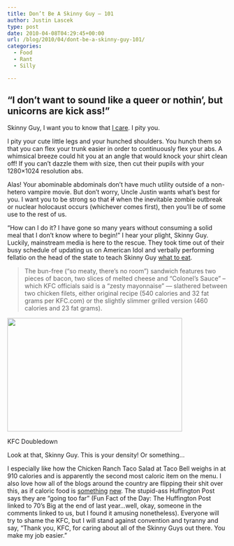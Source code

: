 ```yaml
---
title: Don’t Be A Skinny Guy – 101
author: Justin Lascek
type: post
date: 2010-04-08T04:29:45+00:00
url: /blog/2010/04/dont-be-a-skinny-guy-101/
categories:
  - Food
  - Rant
  - Silly

---
```

## &#8220;I don&#8217;t want to sound like a queer or nothin&#8217;, but unicorns are kick ass!&#8221;

Skinny Guy, I want you to know that [I care][1]. I pity you.
  

  
I pity your cute little legs and your hunched shoulders. You hunch them so that you can flex your trunk easier in order to continuously flex your abs. A whimsical breeze could hit you at an angle that would knock your shirt clean off! If you can&#8217;t dazzle them with size, then cut their pupils with your 1280&#215;1024 resolution abs.
  

  
Alas! Your abominable abdominals don&#8217;t have much utility outside of a non-hetero vampire movie. But don&#8217;t worry, Uncle Justin wants what&#8217;s best for you. I want you to be strong so that <del datetime="2010-04-08T04:47:23+00:00">if</del> when the inevitable zombie outbreak or nuclear holocaust occurs (whichever comes first), then you&#8217;ll be of some use to the rest of us.
  

  
&#8220;How can I do it? I have gone so many years without consuming a solid meal that I don&#8217;t know where to begin!&#8221; I hear your plight, Skinny Guy. Luckily, mainstream media is here to the rescue. They took time out of their busy schedule of updating us on American Idol and verbally performing fellatio on the head of the state to teach Skinny Guy [what to eat][2].
  


> The bun-free (&#8220;so meaty, there&#8217;s no room&#8221;) sandwich features two pieces of bacon, two slices of melted cheese and &#8220;Colonel&#8217;s Sauce&#8221; &#8211; which KFC officials said is a &#8220;zesty mayonnaise&#8221; &#8212; slathered between two chicken filets, either original recipe (540 calories and 32 fat grams per KFC.com) or the slightly slimmer grilled version (460 calories and 23 fat grams).

<div id="attachment_1547" style="width: 410px" class="wp-caption aligncenter">
  <img aria-describedby="caption-attachment-1547" data-attachment-id="1547" data-permalink="/blog/2010/04/dont-be-a-skinny-guy-101/doubledown/" data-orig-file="/2010/04/doubledown.jpg" data-orig-size="500,325" data-comments-opened="1" data-image-meta="{&quot;aperture&quot;:&quot;0&quot;,&quot;credit&quot;:&quot;&quot;,&quot;camera&quot;:&quot;&quot;,&quot;caption&quot;:&quot;&quot;,&quot;created_timestamp&quot;:&quot;0&quot;,&quot;copyright&quot;:&quot;&quot;,&quot;focal_length&quot;:&quot;0&quot;,&quot;iso&quot;:&quot;0&quot;,&quot;shutter_speed&quot;:&quot;0&quot;,&quot;title&quot;:&quot;&quot;}" data-image-title="doubledown" data-image-description="" data-medium-file="/2010/04/doubledown-400x260.jpg" data-large-file="/2010/04/doubledown.jpg" src="/2010/04/doubledown-400x260.jpg" alt="" title="doubledown" width="400" height="260" class="size-medium wp-image-1547" srcset="/2010/04/doubledown-400x260.jpg 400w, /2010/04/doubledown.jpg 500w" sizes="(max-width: 400px) 100vw, 400px" />
  
  <p id="caption-attachment-1547" class="wp-caption-text">
    KFC Doubledown
  </p>
</div>

Look at that, Skinny Guy. This is your density! Or something&#8230;
  

  
I especially like how the Chicken Ranch Taco Salad at Taco Bell weighs in at 910 calories and is apparently the second most caloric item on the menu. I also love how all of the blogs around the country are flipping their shit over this, as if caloric food is [something][3] [new][4]. The stupid-ass Huffington Post says they are &#8220;going too far&#8221; (Fun Fact of the Day: The Huffington Post linked to 70&#8217;s Big at the end of last year&#8230;well, okay, someone in the comments linked to us, but I found it amusing nonetheless). Everyone will try to shame the KFC, but I will stand against convention and tyranny and say, &#8220;Thank you, KFC, for caring about all of the Skinny Guys out there. You make my job easier.&#8221;

 [1]: /?p=1158
 [2]: http://www.cnn.com/2010/LIVING/04/07/fast.food.calories/index.html?hpt=C1
 [3]: /?page_id=7
 [4]: http://thisiswhyyourefat.com/
